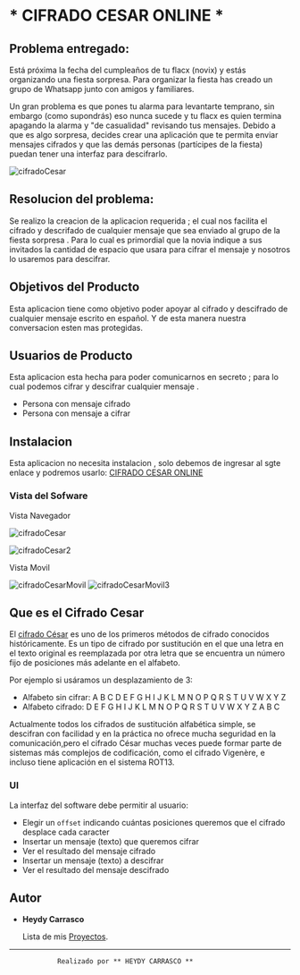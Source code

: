 # * CIFRADO CESAR ONLINE *

## Problema entregado:

Está próxima la fecha del cumpleaños de tu flacx (novix) y estás organizando una
fiesta sorpresa. Para organizar la fiesta has creado un grupo de Whatsapp junto
con amigos y familiares.

Un gran problema es que pones tu alarma para levantarte temprano, sin embargo
(como supondrás) eso nunca sucede y tu flacx es quien termina apagando la alarma
y "de casualidad" revisando tus mensajes. Debido a que es algo sorpresa, decides
crear una aplicación que te permita enviar mensajes cifrados y que las demás
personas (partícipes de la fiesta) puedan tener una interfaz para
descifrarlo.

 ![cifradoCesar](http://www.telemundo.com/sites/nbcutelemundo/files/images/gallery/2016/11/09/chica-pensando-con-fajo-de-billetes-1-.jpg)


## Resolucion del problema:
 Se realizo la creacion de la aplicacion requerida ; el cual nos facilita el cifrado y descrifado de cualquier mensaje que sea enviado al grupo de la fiesta sorpresa .
 Para lo cual es primordial que la novia indique a sus invitados la cantidad de espacio que usara para cifrar el mensaje y nosotros lo usaremos para descifrar.
  

## Objetivos del Producto
 Esta aplicacion tiene como objetivo poder apoyar al cifrado y descifrado de cualquier mensaje escrito en español. Y de esta manera nuestra conversacion esten mas protegidas.

## Usuarios de Producto
 Esta aplicacion esta hecha para poder comunicarnos en secreto ; para lo cual podemos cifrar y descifrar cualquier mensaje .

 * Persona con mensaje cifrado
 * Persona con mensaje a cifrar

## Instalacion
  Esta aplicacion no necesita instalacion , solo debemos de ingresar al sgte enlace y podremos usarlo:
  [CIFRADO CESAR ONLINE](https://heydych.github.io/lim-2018-05-bc-core-am-cipher/src/)

### Vista del Sofware
  
  Vista Navegador

  ![cifradoCesar](https://image.ibb.co/jN4wF8/1.png)

  ![cifradoCesar2](https://image.ibb.co/j7Naa8/1_4.png)

  Vista Movil

  ![cifradoCesarMovil](https://image.ibb.co/cJjov8/1_1.png)
  ![cifradoCesarMovil3](https://image.ibb.co/kHuov8/1_3.png)


## Que es el Cifrado Cesar

  El [cifrado César](https://en.wikipedia.org/wiki/Caesar_cipher) es uno de los primeros métodos de cifrado conocidos históricamente. Es un tipo de cifrado por sustitución en el que una letra en el texto original es reemplazada por otra letra que se encuentra un número fijo de posiciones más adelante en el alfabeto.

  Por ejemplo si usáramos un desplazamiento de 3:

  * Alfabeto sin cifrar: A B C D E F G H I J K L M N O P Q R S T U V W X Y Z
  * Alfabeto cifrado: D E F G H I J K L M N O P Q R S T U V W X Y Z A B C

  Actualmente todos los cifrados de sustitución alfabética simple, se descifran con facilidad y en la práctica no ofrece mucha seguridad en la comunicación,pero el cifrado César muchas veces puede formar parte de sistemas más complejos de codificación, como el cifrado Vigenère, e incluso tiene aplicación en el sistema ROT13.

### UI

  La interfaz del software debe permitir al usuario:

  * Elegir un `offset` indicando cuántas posiciones queremos que el cifrado
  desplace cada caracter
  * Insertar un mensaje (texto) que queremos cifrar
  * Ver el resultado del mensaje cifrado
  * Insertar un mensaje (texto) a descifrar
  * Ver el resultado del mensaje descifrado


## Autor

* **Heydy Carrasco** 

  Lista de mis [Proyectos](https://github.com/HeydyCH?tab=repositories).

 ***
                Realizado por ** HEYDY CARRASCO ** 




  


 
